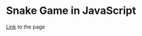 # Snake Game in JavaScript

[Link](https://jakethoffman.com/webProjects/SnakeGameJs/index.html) to the page